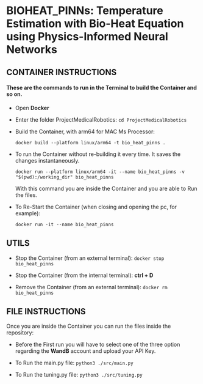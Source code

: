 # BIOHEAT_PINNs: Temperature Estimation with Bio-Heat Equation using Physics-Informed Neural Networks
## CONTAINER INSTRUCTIONS 

#### These are the commands to run in the Terminal to build the Container and so on.
- Open **Docker** 

- Enter the folder ProjectMedicalRobotics:
    ```cd ProjectMedicalRobotics```

- Build the Container, with arm64 for MAC Ms Processor:

    ```docker build --platform linux/arm64 -t bio_heat_pinns .```
    
- To run the Container without re-building it every time. It saves the changes instantaneously.

    ```docker run --platform linux/arm64 -it --name bio_heat_pinns -v "$(pwd):/working_dir" bio_heat_pinns```

    With this command you are inside the Container and you are able to Run the files.
    
- To Re-Start the Container (when closing and opening the pc, for example):

    ```docker run -it --name bio_heat_pinns```


## UTILS
- Stop the Container (from an external terminal): 
    ```docker stop bio_heat_pinns```

- Stop the Container (from the internal terminal):
    **ctrl + D**

- Remove the Container (from an external terminal): 
    ```docker rm bio_heat_pinns```


## FILE INSTRUCTIONS
Once you are inside the Container you can run the files inside the repository:

- Before the First run you will have to select one of the three option regarding the **WandB** account and upload your API Key.

- To Run the main.py file:
    ```python3 ./src/main.py```

- To Run the tuning.py file:
    ```python3 ./src/tuning.py```

